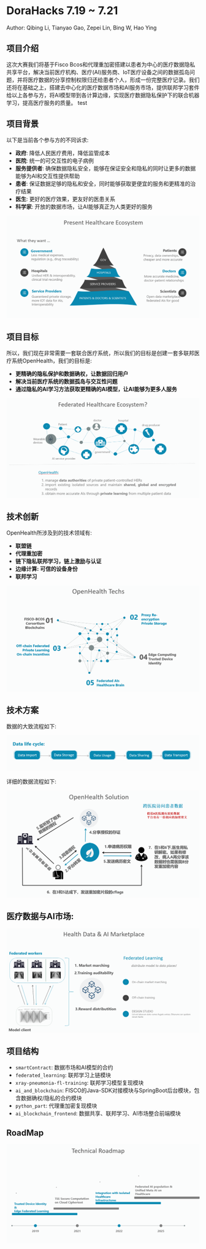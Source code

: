 # DoraHacks 7.19 ~ 7.21

Author: Qibing Li, Tianyao Gao, Zepei Lin, Bing W, Hao Ying

## 项目介绍

这次大赛我们将基于Fisco Bcos和代理重加密搭建以患者为中心的医疗数据隐私共享平台，解决当前医疗机构、医疗(AI)服务商、IoT医疗设备之间的数据孤岛问题，并将医疗数据的分享控制权限归还给患者个人，形成一份完整医疗记录。我们还将在基础之上，搭建去中心化的医疗数据市场和AI服务市场，提供联邦学习套件给以上各参与方，将AI模型带到各计算边缘，实现医疗数据隐私保护下的联合机器学习，提高医疗服务的质量。 test

## 项目背景

以下是当前各个参与方的不同诉求:

- **政府**: 降低人民医疗费用，降低监管成本
- **医院**: 统一的可交互性的电子病例
- **服务提供者**: 确保数据隐私安全，能够在保证安全和隐私的同时让更多的数据能够为AI和交互性提供帮助
- **患者**: 保证数据足够的隐私和安全，同时能够获取更便宜的服务和更精准的治疗结果
- **医生**: 更好的医疗效果，更友好的医患关系
- **科学家**: 开放的数据市场，让AI能够真正为人类更好的服务

![img1](assets/1.png)

## 项目目标

所以，我们现在非常需要一套联合医疗系统，所以我们的目标是创建一套多联邦医疗系统OpenHealth，我们的目标是:

- **更精确的隐私保护和数据确权，让数据回归用户**
- **解决当前医疗系统的数据孤岛与交互性问题**
- **通过隐私的AI学习方法获取更精确的AI模型，让AI能够为更多人服务**

![img2](assets/2.png)

## 技术创新

OpenHealth所涉及到的技术领域有:

- **联盟链**
- **代理重加密**
- **链下隐私联邦学习，链上激励与认证**
- **边缘计算: 可信的设备身份**
- **联邦学习**

![img3](assets/3.png)



## 技术方案

数据的大致流程如下:

![img4](assets/4.png)

详细的数据流程如下:

![img5](assets/5.png)

## 医疗数据与AI市场:

![img6](assets/6.png)

## 项目结构

- `smartContract`: 数据市场和AI模型的合约
- `federated_learning`: 联邦学习上链模块
- `xray-pneumonia-fl-training`: 联邦学习模型复现模块
- `ai_and_blockchain`: FISCO的Java-SDK对接模块与SpringBoot后台模块，包含数据确权/隐私的合约模块
- `python_part`: 代理重加密复现模块
- `ai_blockchain_frontend`: 数据共享、联邦学习、AI市场整合前端模块

## RoadMap

![img7](assets/7.png)

